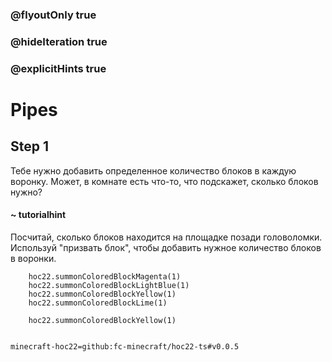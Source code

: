 ### @flyoutOnly true
### @hideIteration true
### @explicitHints true


# Pipes

## Step 1  
Тебе нужно добавить определенное количество блоков в каждую воронку. Может, в комнате есть что-то, что подскажет, сколько блоков нужно?  

#### ~ tutorialhint  
Посчитай, сколько блоков находится на площадке позади головоломки. Используй "призвать блок", чтобы добавить нужное количество блоков в воронки.  



```ghost
    hoc22.summonColoredBlockMagenta(1)
    hoc22.summonColoredBlockLightBlue(1)
    hoc22.summonColoredBlockYellow(1)
    hoc22.summonColoredBlockLime(1)
```
```template
    hoc22.summonColoredBlockYellow(1)
      
```
```package
minecraft-hoc22=github:fc-minecraft/hoc22-ts#v0.0.5
```
